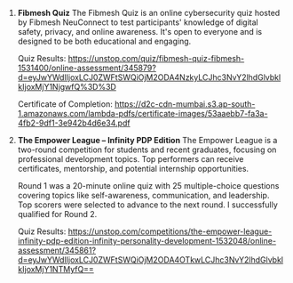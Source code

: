 1. **Fibmesh Quiz**
   The Fibmesh Quiz is an online cybersecurity quiz hosted by Fibmesh NeuConnect to test participants' knowledge of digital safety, privacy, and online awareness. It's open to everyone and is designed to be both educational and engaging.
   
   Quiz Results: https://unstop.com/quiz/fibmesh-quiz-fibmesh-1531400/online-assessment/345879?d=eyJwYWdlIjoxLCJ0ZWFtSWQiOjM2ODA4NzkyLCJhc3NvY2lhdGlvbklkIjoxMjY1NjgwfQ%3D%3D

   Certificate of Completion: https://d2c-cdn-mumbai.s3.ap-south-1.amazonaws.com/lambda-pdfs/certificate-images/53aaebb7-fa3a-4fb2-9df1-3e942b4d6e34.pdf
   
2. **The Empower League – Infinity PDP Edition**
   The Empower League is a two-round competition for students and recent graduates, focusing on professional development topics. Top performers can receive certificates, mentorship, and potential internship opportunities.

   Round 1 was a 20-minute online quiz with 25 multiple-choice questions covering topics like self-awareness, communication, and leadership. Top scorers were selected to advance to the next round. I successfully qualified for Round 2.

   Quiz Results: https://unstop.com/competitions/the-empower-league-infinity-pdp-edition-infinity-personality-development-1532048/online-assessment/345861?d=eyJwYWdlIjoxLCJ0ZWFtSWQiOjM2ODA4OTkwLCJhc3NvY2lhdGlvbklkIjoxMjY1NTMyfQ==
